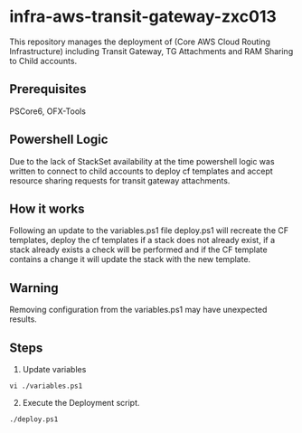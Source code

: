 # infra-aws-transit-gateway-zxc013
This repository manages the deployment of (Core AWS Cloud Routing Infrastructure) including Transit Gateway, TG Attachments and RAM Sharing to Child accounts.

## Prerequisites
PSCore6, OFX-Tools

## Powershell Logic
Due to the lack of StackSet availability at the time powershell logic was written to connect to child accounts to deploy cf templates and accept resource sharing requests for transit gateway attachments.

## How it works
Following an update to the variables.ps1 file deploy.ps1 will recreate the CF templates, deploy the cf templates if a stack does not already exist, if a stack already exists a check will be performed and if the CF template contains a change it will update the stack with the new template.

## Warning
Removing configuration from the variables.ps1 may have unexpected results.

## Steps
1. Update variables
```
vi ./variables.ps1
```
2. Execute the Deployment script.
```
./deploy.ps1
```
